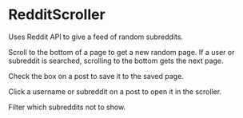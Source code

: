 # RedditScroller
Uses Reddit API to give a feed of random subreddits.

Scroll to the bottom of a page to get a new random page.
If a user or subreddit is searched, scrolling to the bottom gets the next page.

Check the box on a post to save it to the saved page. 

Click a username or subreddit on a post to open it in the scroller. 

Filter which subreddits not to show. 
